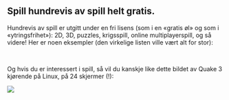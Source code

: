 <?php require("../../entete.php");?> <?php require("../../base.php");?> <?php require("../../fonctions.php");?>

<div id="corps">

<h2>Spill hundrevis av spill helt gratis.</h2>

<p>Hundrevis av spill er utgitt under en fri lisens (som i en «gratis øl» og som i «ytringsfrihet»): 2D, 3D, puzzles, krigsspill, online multiplayerspill, og så videre! Her er noen eksempler (den virkelige listen ville vært alt for stor):</p>

<div id="items">

<?php all_games_from_file ();?>

<br class="clearboth" />
</div>

<p>Og hvis du er interessert i spill, så vil du kanskje like dette bildet av Quake 3 kjørende på Linux, på 24 skjermer (!):</p>

<p><a href="Images/quake_24_screens.jpg"><img src="Images/quake_24_screens_thumbnail.jpg" /></a></p>

</div>


